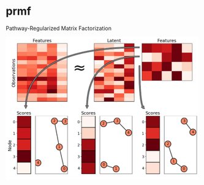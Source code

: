 # prmf
Pathway-Regularized Matrix Factorization

![Graphical abstract of Pathway-Regularized Matrix Factorization](paper/abstract.png)
